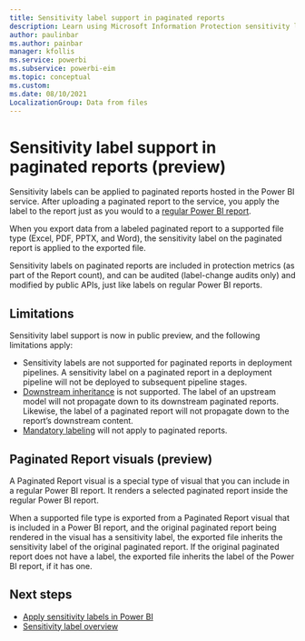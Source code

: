 ```yaml
---
title: Sensitivity label support in paginated reports
description: Learn using Microsoft Information Protection sensitivity labels with paginated reports.
author: paulinbar
ms.author: painbar
manager: kfollis
ms.service: powerbi
ms.subservice: powerbi-eim
ms.topic: conceptual
ms.custom:
ms.date: 08/10/2021
LocalizationGroup: Data from files
---
```

# Sensitivity label support in paginated reports (preview)

Sensitivity labels can be applied to paginated reports hosted in the Power BI service. After uploading a paginated report to the service, you apply the label to the report just as you would to a [regular Power BI report](service-security-apply-data-sensitivity-labels.md#apply-sensitivity-labels-in-the-power-bi-service).

When you export data from a labeled paginated report to a supported file type (Excel, PDF, PPTX, and Word), the sensitivity label on the paginated report is applied to the exported file.

Sensitivity labels on paginated reports are included in protection metrics (as part of the Report count), and can be audited (label-change audits only) and modified by public APIs, just like labels on regular Power BI reports.

## Limitations

Sensitivity label support is now in public preview, and the following limitations apply:

* Sensitivity labels are not supported for paginated reports in deployment pipelines. A sensitivity label on a paginated report in a deployment pipeline will not be deployed to subsequent pipeline stages.
* [Downstream inheritance](service-security-sensitivity-label-downstream-inheritance.md) is not supported. The label of an upstream model will not propagate down to its downstream paginated reports. Likewise, the label of a paginated report will not propagate down to the report’s downstream content.
* [Mandatory labeling](service-security-sensitivity-label-mandatory-label-policy.md) will not apply to paginated reports.

## Paginated Report visuals (preview)

A Paginated Report visual is a special type of visual that you can include in a regular Power BI report. It renders a selected paginated report inside the regular Power BI report.

When a supported file type is exported from a Paginated Report visual that is included in a Power BI report, and the original paginated report being rendered in the visual has a sensitivity label, the exported file inherits the sensitivity label of the original paginated report. If the original paginated report does not have a label, the exported file inherits the label of the Power BI report, if it has one.

## Next steps
* [Apply sensitivity labels in Power BI](service-security-apply-data-sensitivity-labels.md)
* [Sensitivity label overview](service-security-sensitivity-label-overview.md)